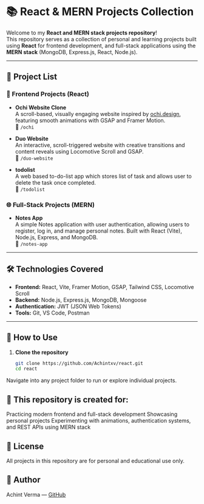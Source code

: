 # 📚 React & MERN Projects Collection

Welcome to my **React and MERN stack projects repository**!  
This repository serves as a collection of personal and learning projects built using **React** for frontend development, and full-stack applications using the **MERN stack** (MongoDB, Express.js, React, Node.js).

---

## 📂 Project List

### 🚀 Frontend Projects (React)
- **Ochi Website Clone**  
  A scroll-based, visually engaging website inspired by [ochi.design](https://ochi.design/), featuring smooth animations with GSAP and Framer Motion.  
  📂 `/ochi`

- **Duo Website**  
  An interactive, scroll-triggered website with creative transitions and content reveals using Locomotive Scroll and GSAP.  
  📂 `/duo-website`

- **todolist**  
  A web based to-do-list app which stores list of task and allows user to delete the task once completed.  
  📂 `/todolist`

### 🌐 Full-Stack Projects (MERN)
- **Notes App**  
  A simple Notes application with user authentication, allowing users to register, log in, and manage personal notes. Built with React (Vite), Node.js, Express, and MongoDB.  
  📂 `/notes-app`

---

## 🛠️ Technologies Covered

- **Frontend:** React, Vite, Framer Motion, GSAP, Tailwind CSS, Locomotive Scroll
- **Backend:** Node.js, Express.js, MongoDB, Mongoose
- **Authentication:** JWT (JSON Web Tokens)
- **Tools:** Git, VS Code, Postman

---

## 🚀 How to Use

1. **Clone the repository**
   ```bash
   git clone https://github.com/Achintxv/react.git
   cd react
Navigate into any project folder to run or explore individual projects.

## 📌 This repository is created for:

Practicing modern frontend and full-stack development
Showcasing personal projects
Experimenting with animations, authentication systems, and REST APIs using MERN stack

## 📄 License
All projects in this repository are for personal and educational use only.

## 🙌 Author
Achint Verma — [GitHub](https://github.com/Achintxv)
